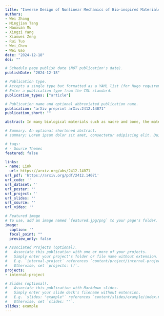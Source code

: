 ```yaml
---
title: "Inverse Design of Nonlinear Mechanics of Bio-inspired Materials Through Interface Engineering and Bayesian Optimization"
authors:
- Wei Zhang
- Mingjian Tang
- Haoxuan Mu
- Xingzi Yang
- Xiaowei Zeng
- Rui Tuo
- Wei_Chen
- Wei Gao
date: "2024-12-18"
doi: ""

# Schedule page publish date (NOT publication's date).
publishDate: "2024-12-18"

# Publication type.
# Accepts a single type but formatted as a YAML list (for Hugo requirements).
# Enter a publication type from the CSL standard.
publication_types: ["article"]

# Publication name and optional abbreviated publication name.
publication: "arXiv preprint arXiv:2412.14071"
publication_short: ""

abstract: In many biological materials such as nacre and bone, the material structure consists of hard grains and soft interfaces, with the interfaces playing a significant role in the material's mechanical behavior. This type of structures has been utilized in the design of various bio-inspired composite materials. Such applications often require the materials to exhibit a specified nonlinear stress-strain relationship. A key challenge lies in identifying appropriate interface properties from an infinite search space to achieve a given target stress-strain curve. This study introduces a Bayesian optimization (BO) framework specifically tailored for the inverse design of interfaces in bio-inspired composites. As a notable advantage, this method is capable of expanding the design space, allowing the discovery of optimal solutions even when the target curve deviates significantly from the initial dataset. Furthermore, our results show that BO can identify distinct interface designs that produce similar target stress-strain responses, yet differ in their deformation and failure mechanisms. These findings highlight the potential of the proposed BO framework to address a wide range of inverse design challenges in nonlinear mechanics problems.

# Summary. An optional shortened abstract.
# summary: Lorem ipsum dolor sit amet, consectetur adipiscing elit. Duis posuere tellus ac convallis placerat. Proin tincidunt magna sed ex sollicitudin condimentum.

# tags:
# - Source Themes
featured: false

links:
- name: Link
  url: https://arxiv.org/abs/2412.14071
url_pdf: 'https://arxiv.org/pdf/2412.14071'
url_code: ''
url_dataset: ''
url_poster: ''
url_project: ''
url_slides: ''
url_source: ''
url_video: ''

# Featured image
# To use, add an image named `featured.jpg/png` to your page's folder. 
image:
  caption: ''
  focal_point: ""
  preview_only: false

# Associated Projects (optional).
#   Associate this publication with one or more of your projects.
#   Simply enter your project's folder or file name without extension.
#   E.g. `internal-project` references `content/project/internal-project/index.md`.
#   Otherwise, set `projects: []`.
projects:
- internal-project

# Slides (optional).
#   Associate this publication with Markdown slides.
#   Simply enter your slide deck's filename without extension.
#   E.g. `slides: "example"` references `content/slides/example/index.md`.
#   Otherwise, set `slides: ""`.
slides: example
---
```


